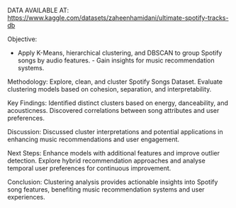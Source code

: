 
DATA AVAILABLE AT: https://www.kaggle.com/datasets/zaheenhamidani/ultimate-spotify-tracks-db

Objective: 
- Apply K-Means, hierarchical clustering, and DBSCAN to group Spotify songs by audio features. - Gain insights for music recommendation systems.

Methodology:
 Explore, clean, and cluster Spotify Songs Dataset. Evaluate clustering models based on cohesion, separation, and interpretability.

Key Findings: 
Identified distinct clusters based on energy, danceability, and acousticness. Discovered correlations between song attributes and user preferences.

Discussion: 
Discussed cluster interpretations and potential applications in enhancing music recommendations and user engagement.

Next Steps: 
Enhance models with additional features and improve outlier detection. Explore hybrid recommendation approaches and analyse temporal user preferences for continuous improvement.

Conclusion: Clustering analysis provides actionable insights into Spotify song features, benefiting music recommendation systems and user experiences.
